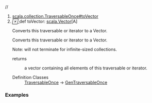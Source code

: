 //
<ol>
<li><a href="https://www.scala-lang.org/api/2.12.3/scala/collection/immutable/List.html#toVector:Vector[A]">scala.collection.TraversableOnce#toVector</a></li>
<li name="scala.collection.TraversableOnce#toVector" visbl="pub" class="indented0 " data-isabs="false" fullcomment="yes" group="Ungrouped"> <a id="toVector:Vector[A]"></a><a id="toVector:scala.Vector[A]"></a> <span class="permalink"> <a href="../../../scala/collection/immutable/List.html#toVector:Vector[A]" title="Permalink"> <i class="material-icons"></i> </a> </span> <span class="modifier_kind"> <span class="modifier"></span> <span class="kind">def</span> </span> <span class="symbol"> <span class="name">toVector</span><span class="result">: <a href="../../index.html#Vector[+A]=scala.collection.immutable.Vector[A]" class="extmbr" name="scala.Vector">scala.Vector</a>[<span class="extype" name="scala.collection.immutable.List.A">A</span>]</span> </span> <p class="shortcomment cmt">Converts this traversable or iterator to a Vector.</p>
 <div class="fullcomment">
  <div class="comment cmt">
   <p>Converts this traversable or iterator to a Vector.</p>
   <p> Note: will not terminate for infinite-sized collections.</p>
  </div>
  <dl class="paramcmts block">
   <dt>
    returns
   </dt>
   <dd class="cmt">
    <p>a vector containing all elements of this traversable or iterator.</p>
   </dd>
  </dl>
  <dl class="attributes block"> 
   <dt>
    Definition Classes
   </dt>
   <dd>
    <a href="../TraversableOnce.html" class="extype" name="scala.collection.TraversableOnce">TraversableOnce</a> → 
    <a href="../GenTraversableOnce.html" class="extype" name="scala.collection.GenTraversableOnce">GenTraversableOnce</a>
   </dd>
  </dl>
 </div> </li>
        </ol>


### Examples



























